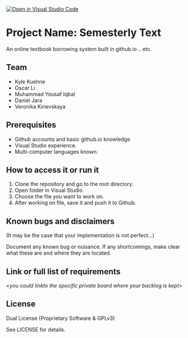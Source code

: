 [![Open in Visual Studio Code](https://classroom.github.com/assets/open-in-vscode-c66648af7eb3fe8bc4f294546bfd86ef473780cde1dea487d3c4ff354943c9ae.svg)](https://classroom.github.com/online_ide?assignment_repo_id=8474670&assignment_repo_type=AssignmentRepo)
# Project Name: Semesterly Text

An online textbook borrowing system built in github.io .. etc.
  
## Team 
- Kyle Kuehne
- Oscar Li
- Muhammad Yousaf Iqbal
- Daniel Jara
- Veronika Kirievskaya


## Prerequisites  

- Github accounts and basic github.io knowledge
- Visual Studio experience.
- Multi-computer languages known.

## How to access it or run it

1. Clone the repository and go to the root directory.
2. Open folder in Visual Studio.
3. Choose the file you want to work on.
4. After working on file, save it and push it to Github.

## Known bugs and disclaimers
(It may be the case that your implementation is not perfect...)

Document any known bug or nuisance.
If any shortcomings, make clear what these are and where they are located.

## Link or full list of requirements
 <_you could linkto the specific private board where your backlog is kept_>





## License

Dual License (Proprietary Software & GPLv3)


See LICENSE for details.
